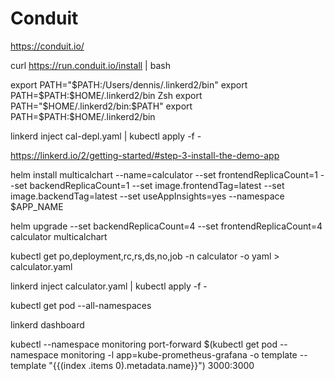 # Conduit
https://conduit.io/

curl https://run.conduit.io/install | bash

export PATH="$PATH:/Users/dennis/.linkerd2/bin"
export PATH=$PATH:$HOME/.linkerd2/bin
Zsh
export PATH="$HOME/.linkerd2/bin:$PATH"
export PATH=$PATH:$HOME/.linkerd2/bin

linkerd inject cal-depl.yaml | kubectl apply -f - 

https://linkerd.io/2/getting-started/#step-3-install-the-demo-app

helm install multicalchart --name=calculator --set frontendReplicaCount=1 --set backendReplicaCount=1 --set image.frontendTag=latest --set image.backendTag=latest --set useAppInsights=yes --namespace $APP_NAME

helm upgrade --set backendReplicaCount=4 --set frontendReplicaCount=4 calculator multicalchart 

kubectl get po,deployment,rc,rs,ds,no,job -n calculator -o yaml > calculator.yaml

linkerd inject calculator.yaml | kubectl apply -f - 

kubectl get pod --all-namespaces

linkerd dashboard

kubectl --namespace monitoring port-forward $(kubectl get pod --namespace monitoring -l app=kube-prometheus-grafana -o template --template "{{(index .items 0).metadata.name}}") 3000:3000